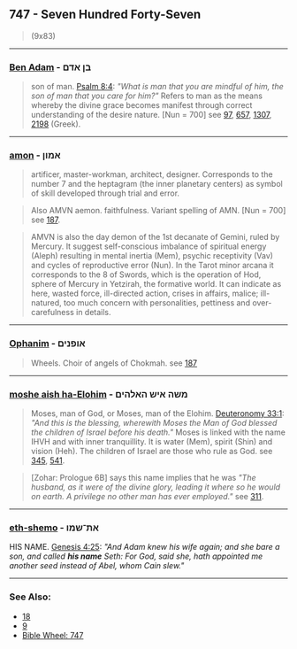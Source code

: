 ## 747 - Seven Hundred Forty-Seven
> (9x83)

---

### [Ben Adam](/keys/BNf.ADM) - בן אדם
> son of man. [Psalm 8:4](http://biblehub.com/psalms/8-4.htm): *"What is man that you are mindful of him, the son of man that you care for him?"* Refers to man as the means whereby the divine grace becomes manifest through correct understanding of the desire nature. [Nun = 700] see [97](97), [657](657), [1307](1307), [2198](2198) (Greek).

---

### [amon](/keys/AMVNf) - אמון
> artificer, master-workman, architect, designer. Corresponds to the number 7 and the heptagram (the inner planetary centers) as symbol of skill developed through trial and error.

> Also AMVN aemon. faithfulness. Variant spelling of AMN. [Nun = 700] see [187](187).

> AMVN is also the day demon of the 1st decanate of Gemini, ruled by Mercury. It suggest self-conscious imbalance of spiritual energy (Aleph) resulting in mental inertia (Mem), psychic receptivity (Vav) and cycles of reproductive error (Nun). In the Tarot minor arcana it corresponds to the 8 of Swords, which is the operation of Hod, sphere of Mercury in Yetzirah, the formative world. It can indicate as here, wasted force, ill-directed action, crises in affairs, malice; ill-natured, too much concern with personalities, pettiness and over-carefulness in details.

---

### [Ophanim](/keys/AVPNIMf) - אופנים
> Wheels. Choir of angels of Chokmah. see [187](187)

---

### [moshe aish ha-Elohim](/keys/MShH.AISh.HALHIM) - משה איש האלהים
> Moses, man of God, or Moses, man of the Elohim. [Deuteronomy 33:1](http://biblehub.com/deuteronomy/33-1.htm): *"And this is the blessing, wherewith Moses the Man of God blessed the children of Israel before his death."* Moses is linked with the name IHVH and with inner tranquillity. It is water (Mem), spirit (Shin) and vision (Heh). The children of Israel are those who rule as God. see [345](345), [541](541).

> [Zohar: Prologue 6B] says this name implies that he was *"The husband, as it were of the divine glory, leading it where so he would on earth. A privilege no other man has ever employed."* see [311](311).

---

### [eth-shemo](/keys/ATh-ShMV) - את־שמו
HIS NAME. [Genesis 4:25](https://biblehub.com/genesis/4-25.htm): *"And Adam knew his wife again; and she bare a son, and called **his name** Seth: For God, said she, hath appointed me another seed instead of Abel, whom Cain slew."*

---

### See Also:

- [18](18)
- [9](9)
- [Bible Wheel: 747](https://www.biblewheel.com//GR/GR_Database.php?SearchBy_Gematria=747)
